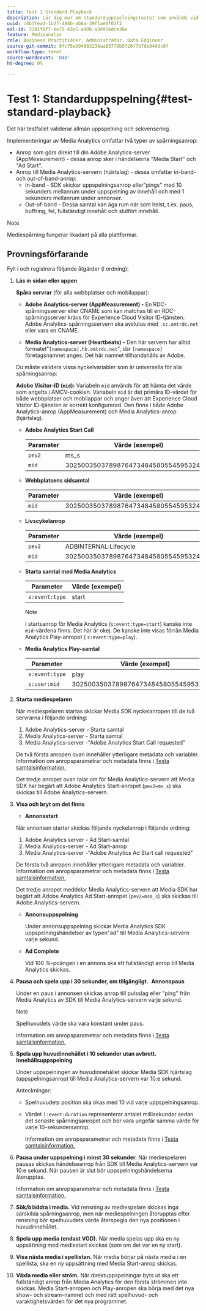 ```yaml
---
title: Test 1 Standard Playback
description: Lär dig mer om standarduppspelningstestet som används vid validering.
uuid: c4b3fead-1b27-484b-ab6a-39f1ae0f03f2
exl-id: 3781f0f7-be75-43e5-a40b-a34956dce36e
feature: Medieanalys
role: Business Practitioner, Administrator, Data Engineer
source-git-commit: 9fc75eb94603238aa85779b5f26f7b7de049dc8f
workflow-type: tm+mt
source-wordcount: '840'
ht-degree: 0%

---
```


# Test 1: Standarduppspelning{#test-standard-playback}

Det här testfallet validerar allmän uppspelning och sekvensering.

Implementeringar av Media Analytics omfattar två typer av spårningsanrop:
* Anrop som görs direkt till din Adobe Analytics-server (AppMeasurement) - dessa anrop sker i händelserna &quot;Media Start&quot; och &quot;Ad Start&quot;.
* Anrop till Media Analytics-servern (hjärtslag) - dessa omfattar in-band- och out-of-band-anrop:
   * In-band - SDK skickar uppspelningsanrop eller&quot;pings&quot; med 10 sekunders mellanrum under uppspelning av innehåll och med 1 sekunders mellanrum under annonser.
   * Out-of-band - Dessa samtal kan äga rum när som helst, t.ex. paus, buffring, fel, fullständigt innehåll och slutfört innehåll.

>[!NOTE]
>Mediespårning fungerar likadant på alla plattformar.

## Provningsförfarande

Fyll i och registrera följande åtgärder (i ordning):

1. **Läs in sidan eller appen**

   **Spåra servrar**  (för alla webbplatser och mobilappar):

   * **Adobe Analytics-server (AppMeasurement) -** En RDC-spårningsserver eller CNAME som kan matchas till en RDC-spårningsserver krävs för Experience Cloud Visitor ID-tjänsten. Adobe Analytics-spårningsservern ska avslutas med `.sc.omtrdc.net` eller vara en CNAME.

   * **Media Analytics-server (Heartbeats) -** Den här servern har alltid formatet&quot;`[namespace].hb.omtrdc.net`&quot;, där  `[namespace]` företagsnamnet anges. Det här namnet tillhandahålls av Adobe.

   Du måste validera vissa nyckelvariabler som är universella för alla spårningsanrop:

   **Adobe Visitor-ID (`mid`):** Variabeln  `mid` används för att hämta det värde som angetts i AMCV-cookien. Variabeln `mid` är det primära ID-värdet för både webbplatser och mobilappar och anger även att Experience Cloud Visitor ID-tjänsten är korrekt konfigurerad. Den finns i både Adobe Analytics-anrop (AppMeasurement) och Media Analytics-anrop (hjärtslag).

   * **Adobe Analytics Start Call**

      | Parameter | Värde (exempel) |
      |---|---|
      | `pev2` | ms_s |
      | `mid` | 3025003503789876473484580554595324209 |

   * **Webbplatsens sidsamtal**

      | Parameter | Värde (exempel) |
      |---|---|
      | `mid` | 3025003503789876473484580554595324209 |

   * **Livscykelanrop**

      | Parameter | Värde (exempel) |
      |---|---|
      | `pev2` | ADBINTERNAL:Lifecycle |
      | `mid` | 3025003503789876473484580554595324209 |

   * **Starta samtal med Media Analytics**

      | Parameter | Värde (exempel) |
      |---|---|
      | `s:event:type` | start |

      >[!NOTE]
      >
      >I startsanrop för Media Analytics (`s:event:type=start`) kanske inte `mid`-värdena finns. Det här är okej. De kanske inte visas förrän Media Analytics Play-anropet ( `s:event:type=play`).

   * **Media Analytics Play-samtal**

      | Parameter | Värde (exempel) |
      |---|---|
      | `s:event:type` | play |
      | `s:user:mid` | 3025003503789876473484580554595324209 |


1. **Starta mediespelaren**

   När mediespelaren startas skickar Media SDK nyckelanropen till de två servrarna i följande ordning:

   1. Adobe Analytics-server - Starta samtal
   1. Media Analytics-server - Starta samtal
   1. Media Analytics-server -&quot;Adobe Analytics Start Call requested&quot;

   De två första anropen ovan innehåller ytterligare metadata och variabler. Information om anropsparametrar och metadata finns i [Testa samtalsinformation.](/help/sdk-implement/validation/test-call-details.md#start-the-media-player)

   Det tredje anropet ovan talar om för Media Analytics-servern att Media SDK har begärt att Adobe Analytics Start-anropet (`pev2=ms_s`) ska skickas till Adobe Analytics-servern.

1. **Visa och bryt om det finns**

   * **Annonsstart**

   När annonsen startar skickas följande nyckelanrop i följande ordning:

   1. Adobe Analytics server - Ad Start-samtal
   1. Media Analytics-server - Ad Start-anrop
   1. Media Analytics-server -&quot;Adobe Analytics Ad Start call requested&quot;

   De första två anropen innehåller ytterligare metadata och variabler. Information om anropsparametrar och metadata finns i [Testa samtalsinformation.](/help/sdk-implement/validation/test-call-details.md#view-ad-playback)

   Det tredje anropet meddelar Media Analytics-servern att Media SDK har begärt att Adobe Analytics Ad Start-anropet (`pev2=msa_s`) ska skickas till Adobe Analytics-servern.

   * **Annonsuppspelning**

      Under annonsuppspelning skickar Media Analytics SDK uppspelningshändelser av typen&quot;ad&quot; till Media Analytics-servern varje sekund.

   * **Ad Complete**

      Vid 100 %-poängen i en annons ska ett fullständigt anrop till Media Analytics skickas.



1. **Pausa och spela upp i 30 sekunder, om tillgängligt.**   **Annonspaus**

   Under en paus i annonsen skickas anrop till pulsslag eller &quot;ping&quot; från Media Analytics av SDK till Media Analytics-servern varje sekund.

   >[!NOTE]
   >
   >Spelhuvudets värde ska vara konstant under paus.

   Information om anropsparametrar och metadata finns i [Testa samtalsinformation.](/help/sdk-implement/validation/test-call-details.md#ma-ad-pause-call)

1. **Spela upp huvudinnehållet i 10 sekunder utan avbrott.**   **Innehållsuppspelning**

   Under uppspelningen av huvudinnehållet skickar Media SDK hjärtslag (uppspelningsanrop) till Media Analytics-servern var 10:e sekund.

   Anteckningar:

   * Spelhuvudets position ska ökas med 10 vid varje uppspelningsanrop.
   * Värdet `l:event:duration` representerar antalet millisekunder sedan det senaste spårningsanropet och bör vara ungefär samma värde för varje 10-sekundersanrop.

      Information om anropsparametrar och metadata finns i [Testa samtalsinformation.](/help/sdk-implement/validation/test-call-details.md#play-main-content)

1. **Pausa under uppspelning i minst 30 sekunder.** När mediespelaren pausas skickas händelseanrop från SDK till Media Analytics-servern var 10:e sekund. När pausen är slut bör uppspelningshändelserna återupptas.

   Information om anropsparametrar och metadata finns i [Testa samtalsinformation.](/help/sdk-implement/validation/test-call-details.md#pause-main-content)

1. **Sök/bläddra i media.** Vid rensning av mediespelare skickas inga särskilda spårningsanrop, men när mediespelningen återupptas efter rensning bör spelhuvudets värde återspegla den nya positionen i huvudinnehållet.

1. **Spela upp media (endast VOD).** När media spelas upp ska en ny uppsättning med mediestart skickas (som om det var en ny start).

1. **Visa nästa media i spellistan.** När media börjar på nästa media i en spellista, ska en ny uppsättning med Media Start-anrop skickas.

1. **Växla media eller ström.** När direktuppspelningar byts ut ska ett fullständigt anrop från Media Analytics för den första strömmen inte skickas. Media Start-anropen och Play-anropen ska börja med det nya show- och stream-namnet och med rätt spelhuvud- och varaktighetsvärden för det nya programmet.
